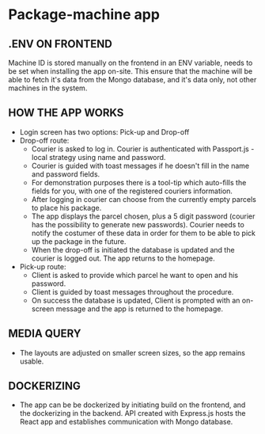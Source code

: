 # Package-machine app

## .ENV ON FRONTEND
Machine ID is stored manually on the frontend in an ENV variable, needs to be set when installing the app on-site.
This ensure that the machine will be able to fetch it's data from the Mongo database, and it's data only, not other machines in the system.

## HOW THE APP WORKS
- Login screen has two options: Pick-up and Drop-off
- Drop-off route:
  - Courier is asked to log in. Courier is authenticated with Passport.js - local strategy using name and password. 
  - Courier is guided with toast messages if he doesn't fill in the name and password fields.
  - For demonstration purposes there is a tool-tip which auto-fills the fields for you, with one of the registered couriers information.
  - After logging in courier can choose from the currently empty parcels to place his package.
  - The app displays the parcel chosen, plus a 5 digit password (courier has the possibility to generate new passwords). Courier needs to notify the costumer of these data in order for them to be able to pick up the package in the future. 
  - When the drop-off is initiated the database is updated and the courier is logged out. The app returns to the homepage.
- Pick-up route:
  - Client is asked to provide which parcel he want to open and his password.
  - Client is guided by toast messages throughout the procedure.
  - On success the database is updated, Client is prompted with an on-screen message and the app is returned to the homepage. 

## MEDIA QUERY
- The layouts are adjusted on smaller screen sizes, so the app remains usable.

## DOCKERIZING
- The app can be be dockerized by initiating build on the frontend, and the dockerizing in the backend. API created with Express.js hosts the React app and establishes communication with Mongo database.


